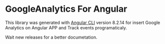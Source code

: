 # GoogleAnalytics For Angular

This library was generated with [Angular CLI](https://github.com/angular/angular-cli) version 8.2.14 for insert Google Analytics on Angular APP and Track events programaticaly.

Wait new releases for a better documetation.